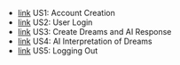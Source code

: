 - [link](https://docs.google.com/presentation/d/1rJZkVzML4nvPdheEKSm8eR2HFnpeiLu5FheRfB_2QNg/edit?slide=id.g34c5e93b73d_0_0#slide=id.g34c5e93b73d_0_0) US1: Account Creation
- [link](https://docs.google.com/presentation/d/1rJZkVzML4nvPdheEKSm8eR2HFnpeiLu5FheRfB_2QNg/edit?slide=id.g34c5e93b73d_0_53#slide=id.g34c5e93b73d_0_53) US2: User Login
- [link](https://docs.google.com/presentation/d/1rJZkVzML4nvPdheEKSm8eR2HFnpeiLu5FheRfB_2QNg/edit?slide=id.g34c5e93b73d_0_53#slide=id.g34c5e93b73d_0_53) US3: Create Dreams and AI Response
- [link](https://docs.google.com/presentation/d/1rJZkVzML4nvPdheEKSm8eR2HFnpeiLu5FheRfB_2QNg/edit?slide=id.g34c5e93b73d_0_53#slide=id.g34c5e93b73d_0_53) US4: AI Interpretation of Dreams
- [link](https://docs.google.com/presentation/d/1rJZkVzML4nvPdheEKSm8eR2HFnpeiLu5FheRfB_2QNg/edit?slide=id.g34c5e93b73d_0_53#slide=id.g34c5e93b73d_0_53) US5: Logging Out
